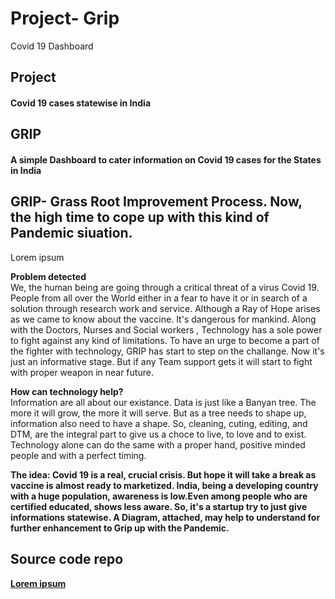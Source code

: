 # Project- Grip
 Covid 19 Dashboard
 
 
</head>

<body>
  <h2>Project </h2>
  <h4>Covid 19 cases statewise in India </h4>
  <h2>GRIP</h2>
  <h4>A simple Dashboard to cater information on Covid 19 cases for the States in India </h4>

  <h2>GRIP- Grass Root Improvement Process. Now, the high time to cope up with this kind of Pandemic siuation.</h2>
  
  <p>Lorem ipsum</p>
  <p><strong>Problem detected</strong><br>
    We, the human being are going through a critical threat of a virus Covid 19. People from all over the World either in a fear to have it or in search of a solution through research work and service. Although a Ray of Hope arises as we came to know about the vaccine. It's dangerous for mankind. Along with the Doctors, Nurses and Social workers , Technology has a sole power to fight against any kind of limitations. To have an urge to become a part of the fighter with technology, GRIP has start to step on the challange. Now it's just an informative stage. But if any Team support gets it will start to fight with proper weapon in near future.
  </p> 

  <p><strong>How can technology help?</strong><br>
    Information are all about our existance. Data is just like a Banyan tree. The more it will grow, the more it will serve. But as a tree needs to shape up, information also need to have a shape. So, cleaning, cuting, editing, and DTM, are the integral part to give us a choce to live, to love and to exist. Technology alone can do the same with a proper hand, positive minded people and with a perfect timing.
  </p> 

  <p><strong>The idea: 
    Covid 19 is a real, crucial crisis. But hope it will take a break as vaccine is almost ready to marketized. India, being a developing country with a huge population, awareness is low.Even among people who are certified educated, shows less aware. So, it's a startup try to just give informations statewise. A Diagram, attached, may help to understand for further enhancement to Grip up with the Pandemic.  
  </p>

  <h2>Source code repo</h2>
  <p><a href="https://github.com/sarmitamajumdar/Project--Grip.git">Lorem ipsum</a></p>
